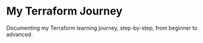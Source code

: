 # My Terraform Journey
Documenting my Terraform learning journey, step-by-step, from beginner to advanced.
